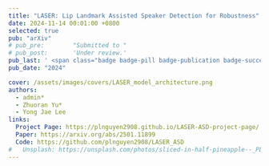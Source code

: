```yaml
---
title: "LASER: Lip Landmark Assisted Speaker Detection for Robustness"
date: 2024-11-14 00:01:00 +0800
selected: true
pub: "arXiv"
# pub_pre:        "Submitted to "
# pub_post:       'Under review.'
pub_last: ' <span class="badge badge-pill badge-publication badge-success">Spotlight</span>'
pub_date: "2024"

cover: /assets/images/covers/LASER_model_architecture.png
authors:
  - admin*
  - Zhuoran Yu*
  - Yong Jae Lee
links:
  Project Page: https://plnguyen2908.github.io/LASER-ASD-project-page/
  Paper: https://arxiv.org/abs/2501.11899
  Code: https://github.com/plnguyen2908/LASER_ASD
#   Unsplash: https://unsplash.com/photos/sliced-in-half-pineapple--_PLJZmHZzk
---
```

